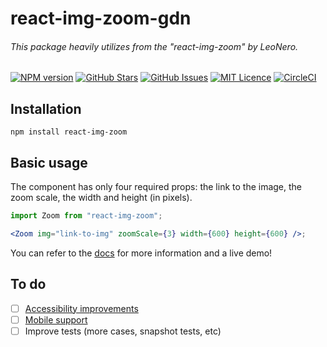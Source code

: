 <p align="center">
    <h1>react-img-zoom-gdn</h1>
    <h6>This package heavily utilizes from the "react-img-zoom" by LeoNero.</h6>
</p>

[![NPM version](https://badge.fury.io/js/react-img-zoom.svg)](http://badge.fury.io/js/react-img-zoom) [![GitHub Stars](https://img.shields.io/github/stars/LeoNero/react-img-zoom.svg)](https://github.com/LeoNero/react-img-zoom/stargazers) [![GitHub Issues](https://img.shields.io/github/issues/LeoNero/react-img-zoom.svg)](https://github.com/LeoNero/react-img-zoom/issues) [![MIT Licence](https://badges.frapsoft.com/os/mit/mit.png?v=103)](https://opensource.org/licenses/mit-license.php) [![CircleCI](https://circleci.com/gh/LeoNero/react-img-zoom/tree/master.svg?style=svg)](https://circleci.com/gh/LeoNero/react-img-zoom/tree/master)

## Installation

```
npm install react-img-zoom
```

## Basic usage

The component has only four required props: the link to the image, the zoom scale, the width and height (in pixels).

```jsx
import Zoom from "react-img-zoom";

<Zoom img="link-to-img" zoomScale={3} width={600} height={600} />;
```

You can refer to the [docs](https://react-img-zoom.netlify.com/) for more information and a live demo!

## To do

-   [ ] [Accessibility improvements](https://github.com/LeoNero/react-img-zoom/issues/14)
-   [ ] [Mobile support](https://github.com/LeoNero/react-img-zoom/issues/13)
-   [ ] Improve tests (more cases, snapshot tests, etc)
